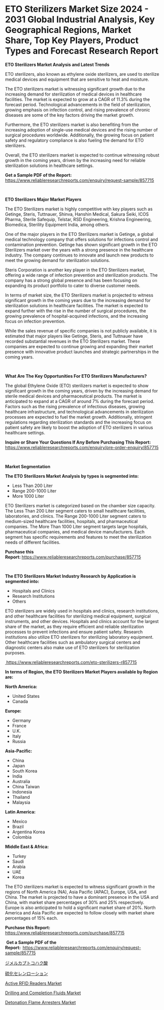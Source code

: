 <p><h1>ETO Sterilizers Market Size 2024 - 2031 Global Industrial Analysis, Key Geographical Regions, Market Share, Top Key Players, Product Types and Forecast Research Report</h1></p><p><strong>ETO Sterilizers Market Analysis and Latest Trends</strong></p>
<p><p>ETO sterilizers, also known as ethylene oxide sterilizers, are used to sterilize medical devices and equipment that are sensitive to heat and moisture. </p><p>The ETO sterilizers market is witnessing significant growth due to the increasing demand for sterilization of medical devices in healthcare facilities. The market is expected to grow at a CAGR of 11.3% during the forecast period. Technological advancements in the field of sterilization, growing emphasis on infection control, and rising prevalence of chronic diseases are some of the key factors driving the market growth.</p><p>Furthermore, the ETO sterilizers market is also benefiting from the increasing adoption of single-use medical devices and the rising number of surgical procedures worldwide. Additionally, the growing focus on patient safety and regulatory compliance is also fueling the demand for ETO sterilizers.</p><p>Overall, the ETO sterilizers market is expected to continue witnessing robust growth in the coming years, driven by the increasing need for reliable sterilization solutions in healthcare settings.</p></p>
<p><strong>Get a Sample PDF of the Report:&nbsp;</strong> <a href="https://www.reliableresearchreports.com/enquiry/request-sample/857715">https://www.reliableresearchreports.com/enquiry/request-sample/857715</a></p>
<p>&nbsp;</p>
<p><strong>ETO Sterilizers Major Market Players</strong></p>
<p><p>The ETO Sterilizers market is highly competitive with key players such as Getinge, Steris, Tuttnauer, Shinva, Hanshin Medical, Sakura Seiki, ICOS Pharma, Sterile Safequip, Telstar, RSD Engineering, Krishna Engineering, Biomedica, Sterility Equipment India, among others.</p><p>One of the major players in the ETO Sterilizers market is Getinge, a global medical technology company that offers solutions for infections control and contamination prevention. Getinge has shown significant growth in the ETO Sterilizers market over the years with a strong presence in the healthcare industry. The company continues to innovate and launch new products to meet the growing demand for sterilization solutions.</p><p>Steris Corporation is another key player in the ETO Sterilizers market, offering a wide range of infection prevention and sterilization products. The company has a strong global presence and has been focusing on expanding its product portfolio to cater to diverse customer needs.</p><p>In terms of market size, the ETO Sterilizers market is projected to witness significant growth in the coming years due to the increasing demand for sterilization solutions in healthcare facilities. The market is expected to expand further with the rise in the number of surgical procedures, the growing prevalence of hospital-acquired infections, and the increasing focus on infection prevention.</p><p>While the sales revenue of specific companies is not publicly available, it is estimated that major players like Getinge, Steris, and Tuttnauer have recorded substantial revenues in the ETO Sterilizers market. These companies are expected to continue growing and expanding their market presence with innovative product launches and strategic partnerships in the coming years.</p></p>
<p>&nbsp;</p>
<p><strong>What Are The Key Opportunities For ETO Sterilizers Manufacturers?</strong></p>
<p><p>The global Ethylene Oxide (ETO) sterilizers market is expected to show significant growth in the coming years, driven by the increasing demand for sterile medical devices and pharmaceutical products. The market is anticipated to expand at a CAGR of around 7% during the forecast period. Factors such as the rising prevalence of infectious diseases, growing healthcare infrastructure, and technological advancements in sterilization processes are expected to fuel the market growth. Additionally, stringent regulations regarding sterilization standards and the increasing focus on patient safety are likely to boost the adoption of ETO sterilizers in various healthcare settings.</p></p>
<p><strong>Inquire or Share Your Questions If Any Before Purchasing This Report:</strong> <a href="https://www.reliableresearchreports.com/enquiry/pre-order-enquiry/857715">https://www.reliableresearchreports.com/enquiry/pre-order-enquiry/857715</a></p>
<p>&nbsp;</p>
<p><strong>Market Segmentation</strong></p>
<p><strong>The ETO Sterilizers Market Analysis by types is segmented into:</strong></p>
<p><ul><li>Less Than 200 Liter</li><li>Range 200-1000 Liter</li><li>More 1000 Liter</li></ul></p>
<p><p>ETO Sterilizers market is categorized based on the chamber size capacity. The Less Than 200 Liter segment caters to small healthcare facilities, laboratories, and clinics. The Range 200-1000 Liter segment caters to medium-sized healthcare facilities, hospitals, and pharmaceutical companies. The More Than 1000 Liter segment targets large hospitals, pharmaceutical companies, and medical device manufacturers. Each segment has specific requirements and features to meet the sterilization needs of different facilities.</p></p>
<p><strong>Purchase this Report:&nbsp;</strong><a href="https://www.reliableresearchreports.com/purchase/857715">https://www.reliableresearchreports.com/purchase/857715</a></p>
<p>&nbsp;</p>
<p><strong>The ETO Sterilizers Market Industry Research by Application is segmented into:</strong></p>
<p><ul><li>Hospitals and Clinics</li><li>Research Institutions</li><li>Others</li></ul></p>
<p><p>ETO sterilizers are widely used in hospitals and clinics, research institutions, and other healthcare facilities for sterilizing medical equipment, surgical instruments, and other devices. Hospitals and clinics account for the largest share of the market, as they require efficient and reliable sterilization processes to prevent infections and ensure patient safety. Research institutions also utilize ETO sterilizers for sterilizing laboratory equipment. Other healthcare facilities such as ambulatory surgical centers and diagnostic centers also make use of ETO sterilizers for sterilization purposes.</p></p>
<p><a href="https://www.reliableresearchreports.com/eto-sterilizers-r857715">&nbsp;https://www.reliableresearchreports.com/eto-sterilizers-r857715</a></p>
<p><strong>In terms of Region, the ETO Sterilizers Market Players available by Region are:</strong></p>
<p>
    <p> <strong> North America: </strong>
        <ul>
            <li>United States</li>
            <li>Canada</li>
        </ul>
        </p> 
    <p> <strong> Europe: </strong>
        <ul>
            <li>Germany</li>
            <li>France</li>
            <li>U.K.</li>
            <li>Italy</li>
            <li>Russia</li>
        </ul>
        </p> 
    <p> <strong> Asia-Pacific: </strong>
        <ul>
            <li>China</li>
            <li>Japan</li>
            <li>South Korea</li>
            <li>India</li>
            <li>Australia</li>
            <li>China Taiwan</li>
            <li>Indonesia</li>
            <li>Thailand</li>
            <li>Malaysia</li>
        </ul>
        </p> 
    <p> <strong> Latin America: </strong>
        <ul>
            <li>Mexico</li>
            <li>Brazil</li>
            <li>Argentina Korea</li>
            <li>Colombia</li>
        </ul>
        </p> 
    <p> <strong> Middle East & Africa: </strong>
        <ul>
            <li>Turkey</li>
            <li>Saudi</li>
            <li>Arabia</li>
            <li>UAE</li>
            <li>Korea</li>
        </ul>
    </p>
    </p>
<p><p>The ETO sterilizers market is expected to witness significant growth in the regions of North America (NA), Asia Pacific (APAC), Europe, USA, and China. The market is projected to have a dominant presence in the USA and China, with market share percentages of 30% and 25% respectively. Europe is also anticipated to hold a significant market share of 20%. North America and Asia Pacific are expected to follow closely with market share percentages of 15% each.</p></p>
<p><strong>Purchase this Report: </strong><a href="https://www.reliableresearchreports.com/purchase/857715">https://www.reliableresearchreports.com/purchase/857715</a></p>
<p>&nbsp;<strong>Get a Sample PDF of the Report:&nbsp;&nbsp;</strong><a href="https://www.reliableresearchreports.com/enquiry/request-sample/857715">https://www.reliableresearchreports.com/enquiry/request-sample/857715</a></p>
<p><strong></strong></p>
<p><p><a href="https://github.com/EstaSprer20231/Market-Research-Report-List-1/blob/main/155963029398.md">ジメルカプトコハク酸</a></p><p><a href="https://github.com/vlcostes/Market-Research-Report-List-1/blob/main/311634529397.md">硫化セレンローション</a></p><p><a href="https://github.com/eeaveuhhh/Market-Research-Report-List-2/blob/main/active-rfid-readers-market.md">Active RFID Readers Market</a></p><p><a href="https://issuu.com/reportprime-2/docs/drilling-and-completion-fluids-market-size-2030.pp">Drilling and Completion Fluids Market</a></p><p><a href="https://github.com/brentleyjimmiealvaradoz4l1rea/Market-Research-Report-List-2/blob/main/detonation-flame-arresters-market.md">Detonation Flame Arresters Market</a></p></p>